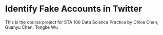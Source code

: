 # Identify Fake Accounts in Twitter
This is the course project for STA 160 Data Science Practice by Chloe Chen, Guanyu Chen, Tongke Wu
